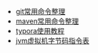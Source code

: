 - [git常用命令整理](/docs/tools/git常用命令整理.md)
- [maven常用命令整理](/docs/tools/maven常用命令整理.md)
- [typora使用教程](/docs/tools/typora使用教程.md)
- [jvm虚拟机字节码指令表](/docs/tools/jvm虚拟机字节码指令表.md)

